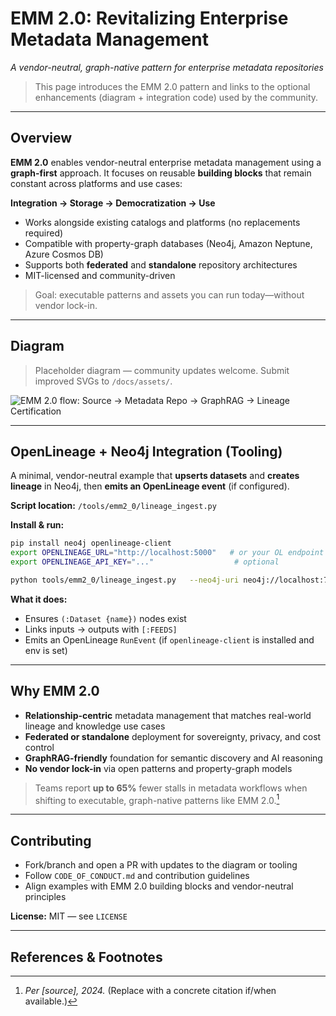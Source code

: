 # EMM 2.0: Revitalizing Enterprise Metadata Management

*A vendor-neutral, graph-native pattern for enterprise metadata repositories*

> This page introduces the EMM 2.0 pattern and links to the optional enhancements (diagram + integration code) used by the community.

---

## Overview

**EMM 2.0** enables vendor-neutral enterprise metadata management using a **graph-first** approach. It focuses on reusable **building blocks** that remain constant across platforms and use cases:

**Integration → Storage → Democratization → Use**

- Works alongside existing catalogs and platforms (no replacements required)
- Compatible with property-graph databases (Neo4j, Amazon Neptune, Azure Cosmos DB)
- Supports both **federated** and **standalone** repository architectures
- MIT-licensed and community-driven

> Goal: executable patterns and assets you can run today—without vendor lock-in.

---

## Diagram

> Placeholder diagram — community updates welcome. Submit improved SVGs to `/docs/assets/`.

![EMM 2.0 flow: Source → Metadata Repo → GraphRAG → Lineage Certification](/docs/assets/emm2-flow.svg)

---

## OpenLineage + Neo4j Integration (Tooling)

A minimal, vendor-neutral example that **upserts datasets** and **creates lineage** in Neo4j, then **emits an OpenLineage event** (if configured).

**Script location:** `/tools/emm2_0/lineage_ingest.py`

**Install & run:**
```bash
pip install neo4j openlineage-client
export OPENLINEAGE_URL="http://localhost:5000"   # or your OL endpoint
export OPENLINEAGE_API_KEY="..."                  # optional

python tools/emm2_0/lineage_ingest.py   --neo4j-uri neo4j://localhost:7687   --neo4j-user neo4j   --neo4j-pass password   --job-namespace org.datatrustengineering   --job-name daily_ingest   --input db.raw.transactions   --output db.curated.ledger
```

**What it does:**
- Ensures `(:Dataset {name})` nodes exist
- Links inputs → outputs with `[:FEEDS]`
- Emits an OpenLineage `RunEvent` (if `openlineage-client` is installed and env is set)

---

## Why EMM 2.0

- **Relationship-centric** metadata management that matches real-world lineage and knowledge use cases
- **Federated or standalone** deployment for sovereignty, privacy, and cost control
- **GraphRAG-friendly** foundation for semantic discovery and AI reasoning
- **No vendor lock-in** via open patterns and property-graph models

> Teams report **up to 65%** fewer stalls in metadata workflows when shifting to executable, graph-native patterns like EMM 2.0.[^stat-65]

---

## Contributing

- Fork/branch and open a PR with updates to the diagram or tooling
- Follow `CODE_OF_CONDUCT.md` and contribution guidelines
- Align examples with EMM 2.0 building blocks and vendor-neutral principles

**License:** MIT — see `LICENSE`

---

## References & Footnotes

[^stat-65]: *Per [source], 2024.* (Replace with a concrete citation if/when available.)

